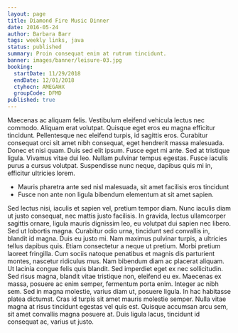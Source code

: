 ```yaml
---
layout: page
title: Diamond Fire Music Dinner
date: 2016-05-24
author: Barbara Barr
tags: weekly links, java
status: published
summary: Proin consequat enim at rutrum tincidunt.
banner: images/banner/leisure-03.jpg
booking:
  startDate: 11/29/2018
  endDate: 12/01/2018
  ctyhocn: AMEGAHX
  groupCode: DFMD
published: true
---
```

Maecenas ac aliquam felis. Vestibulum eleifend vehicula lectus nec commodo. Aliquam erat volutpat. Quisque eget eros eu magna efficitur tincidunt. Pellentesque nec eleifend turpis, id sagittis eros. Curabitur consequat orci sit amet nibh consequat, eget hendrerit massa malesuada. Donec et nisi quam. Duis sed elit ipsum. Fusce eget mi ante. Sed at tristique ligula. Vivamus vitae dui leo. Nullam pulvinar tempus egestas. Fusce iaculis purus a cursus volutpat. Suspendisse nunc neque, dapibus quis mi in, efficitur ultricies lorem.

* Mauris pharetra ante sed nisl malesuada, sit amet facilisis eros tincidunt
* Fusce non ante non ligula bibendum elementum at sit amet sapien.

Sed lectus nisi, iaculis et sapien vel, pretium tempor diam. Nunc iaculis diam ut justo consequat, nec mattis justo facilisis. In gravida, lectus ullamcorper sagittis ornare, ligula mauris dignissim leo, eu volutpat dui sapien nec libero. Sed ut lobortis magna. Curabitur odio urna, tincidunt sed convallis in, blandit id magna. Duis eu justo mi. Nam maximus pulvinar turpis, a ultricies tellus dapibus quis. Etiam consectetur a neque ut pretium. Morbi pretium laoreet fringilla. Cum sociis natoque penatibus et magnis dis parturient montes, nascetur ridiculus mus. Nam bibendum diam ac placerat aliquam. Ut lacinia congue felis quis blandit. Sed imperdiet eget ex nec sollicitudin.
Sed risus magna, blandit vitae tristique non, eleifend eu ex. Maecenas ex massa, posuere ac enim semper, fermentum porta enim. Integer ac nibh sem. Sed in magna molestie, varius diam ut, posuere ligula. In hac habitasse platea dictumst. Cras id turpis sit amet mauris molestie semper. Nulla vitae magna at risus tincidunt egestas vel quis est. Quisque accumsan arcu sem, sit amet convallis magna posuere at. Duis ligula lacus, tincidunt id consequat ac, varius ut justo.
